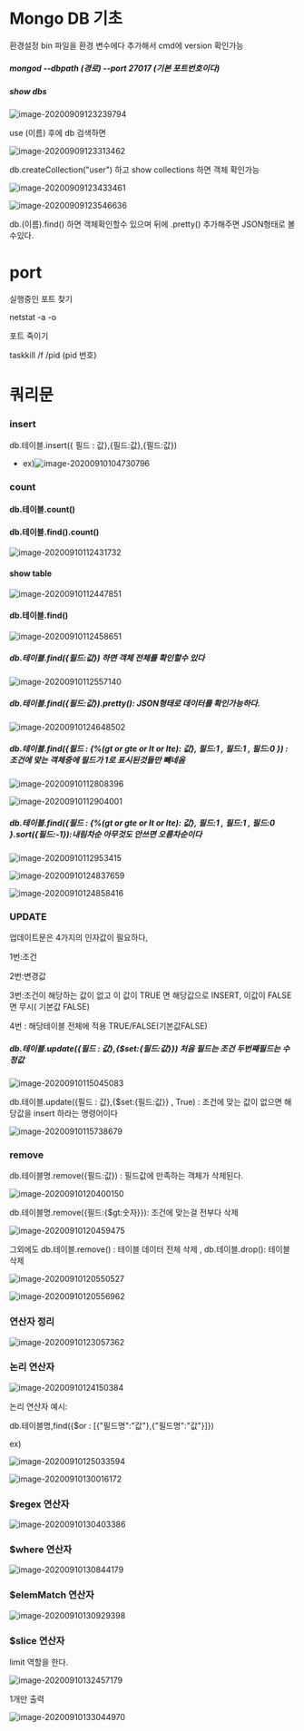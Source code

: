 # Mongo DB 기초

환경설정 bin 파일을 환경 변수에다 추가해서 cmd에 version 확인가능





##### mongod --dbpath (경로) --port 27017 (기본 포트번호이다)



##### show dbs  

![image-20200909123239794](C:\Users\multicampus\AppData\Roaming\Typora\typora-user-images\image-20200909123239794.png)



use (이름) 후에 db 검색하면 

![image-20200909123313462](C:\Users\multicampus\AppData\Roaming\Typora\typora-user-images\image-20200909123313462.png)



db.createCollection("user") 하고 show collections 하면 객체 확인가능

![image-20200909123433461](C:\Users\multicampus\AppData\Roaming\Typora\typora-user-images\image-20200909123433461.png)

![image-20200909123546636](C:\Users\multicampus\AppData\Roaming\Typora\typora-user-images\image-20200909123546636.png)

db.(이름).find() 하면 객체확인할수 있으며 뒤에 .pretty() 추가해주면 JSON형태로 볼수있다.







# port 

실행중인 포트 찾기 

netstat -a -o



포트 죽이기

taskkill /f /pid (pid 번호)







# 쿼리문

### insert

db.테이블.insert({ 필드 : 값},{필드:값},{필드:값})

- ex)![image-20200910104730796](C:\Users\multicampus\AppData\Roaming\Typora\typora-user-images\image-20200910104730796.png)

### count

#### db.테이블.count()

#### db.테이블.find().count()

![image-20200910112431732](C:\Users\multicampus\AppData\Roaming\Typora\typora-user-images\image-20200910112431732.png)



#### show table

![image-20200910112447851](C:\Users\multicampus\AppData\Roaming\Typora\typora-user-images\image-20200910112447851.png)

#### db.테이블.find()

![image-20200910112458651](C:\Users\multicampus\AppData\Roaming\Typora\typora-user-images\image-20200910112458651.png)



##### db.테이블.find({필드:값}) 하면 객체 전체를 확인할수 있다

![image-20200910112557140](C:\Users\multicampus\AppData\Roaming\Typora\typora-user-images\image-20200910112557140.png)

##### db.테이블.find({필드:값}).pretty(): JSON형태로 데이터를 확인가능하다.

![image-20200910124648502](C:\Users\multicampus\AppData\Roaming\Typora\typora-user-images\image-20200910124648502.png)

##### db.테이블.find({필드 : {%(gt or gte or lt or lte): 값}, 필드:1 , 필드:1 , 필드:0 }) : 조건에 맞는 객체중에 필드가 1로 표시된것들만 빼네옴 

![image-20200910112808396](C:\Users\multicampus\AppData\Roaming\Typora\typora-user-images\image-20200910112808396.png)

![image-20200910112904001](C:\Users\multicampus\AppData\Roaming\Typora\typora-user-images\image-20200910112904001.png)

##### db.테이블.find({필드 : {%(gt or gte or lt or lte): 값}, 필드:1 , 필드:1 , 필드:0 }.sort({필드:-1}):내림차순 아무것도 안쓰면 오름차순이다

![image-20200910112953415](C:\Users\multicampus\AppData\Roaming\Typora\typora-user-images\image-20200910112953415.png)

![image-20200910124837659](C:\Users\multicampus\AppData\Roaming\Typora\typora-user-images\image-20200910124837659.png)

![image-20200910124858416](C:\Users\multicampus\AppData\Roaming\Typora\typora-user-images\image-20200910124858416.png)





### UPDATE

업데이트문은 4가지의 인자값이 필요하다,

1번:조건

2번:변경값

3번:조건이 해당하는 값이 없고 이 값이 TRUE 면 해당값으로 INSERT, 이값이 FALSE 면 무시( 기본값 FALSE)

4번 : 해당테이블 전체에 적용 TRUE/FALSE(기본값FALSE)





##### db.테이블.update({필드 : 값},{$set:{필드:값}})      처음 필드는 조건 두번째필드는 수정값

![image-20200910115045083](C:\Users\multicampus\AppData\Roaming\Typora\typora-user-images\image-20200910115045083.png)

db.테이블.update({필드 : 값},{$set:{필드:값}} , True) : 조건에 맞는 값이 없으면 해당값을 insert 하라는 명령어이다

![image-20200910115738679](C:\Users\multicampus\AppData\Roaming\Typora\typora-user-images\image-20200910115738679.png)

### remove

db.테이블명.remove({필드:값}) : 필드값에 만족하는 객체가 삭제된다.

![image-20200910120400150](C:\Users\multicampus\AppData\Roaming\Typora\typora-user-images\image-20200910120400150.png)

db.테이블명.remove({필드:{$gt:숫자}}): 조건에 맞는걸 전부다 삭제

 

![image-20200910120459475](C:\Users\multicampus\AppData\Roaming\Typora\typora-user-images\image-20200910120459475.png)



그외에도 db.테이블.remove() : 테이블 데이터 전체 삭제 , db.테이블.drop(): 테이블 삭제

![image-20200910120550527](C:\Users\multicampus\AppData\Roaming\Typora\typora-user-images\image-20200910120550527.png)

![image-20200910120556962](C:\Users\multicampus\AppData\Roaming\Typora\typora-user-images\image-20200910120556962.png)





### 연산자 정리

![image-20200910123057362](C:\Users\multicampus\AppData\Roaming\Typora\typora-user-images\image-20200910123057362.png)

### 논리 연산자

![image-20200910124150384](C:\Users\multicampus\AppData\Roaming\Typora\typora-user-images\image-20200910124150384.png)



논리 연산자 예시:

db.테이블명,find({$or : [{"필드명":"값"},{"필드명":"값"}]})

ex)

![image-20200910125033594](C:\Users\multicampus\AppData\Roaming\Typora\typora-user-images\image-20200910125033594.png)

![image-20200910130016172](C:\Users\multicampus\AppData\Roaming\Typora\typora-user-images\image-20200910130016172.png)





### $regex 연산자

![image-20200910130403386](C:\Users\multicampus\AppData\Roaming\Typora\typora-user-images\image-20200910130403386.png)





### $where 연산자

![image-20200910130844179](C:\Users\multicampus\AppData\Roaming\Typora\typora-user-images\image-20200910130844179.png)

### $elemMatch 연산자

![image-20200910130929398](C:\Users\multicampus\AppData\Roaming\Typora\typora-user-images\image-20200910130929398.png)





### $slice 연산자

limit 역할을 한다.

![image-20200910132457179](C:\Users\multicampus\AppData\Roaming\Typora\typora-user-images\image-20200910132457179.png)

1개만 출력

![image-20200910133044970](C:\Users\multicampus\AppData\Roaming\Typora\typora-user-images\image-20200910133044970.png)

